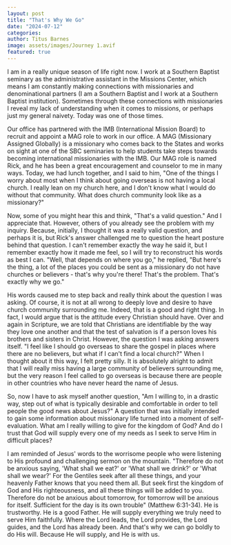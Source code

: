 ```yaml
---
layout: post
title: "That's Why We Go"
date: "2024-07-12"
categories:
author: Titus Barnes
image: assets/images/Journey 1.avif
featured: true
---
```


I am in a really unique season of life right now. I work at a Southern Baptist seminary as the administrative assistant in the Missions Center, which means I am constantly making connections with missionaries and denominational partners (I am a Southern Baptist and I work at a Southern Baptist institution). Sometimes through these connections with missionaries I reveal my lack of understanding when it comes to missions, or perhaps just my general naivety. Today was one of those times.

Our office has partnered with the IMB (International Mission Board) to recruit and appoint a MAG role to work in our office. A MAG (Missionary Assigned Globally) is a missionary who comes back to the States and works on sight at one of the SBC seminaries to help students take steps towards becoming international missionaries with the IMB. Our MAG role is named Rick, and he has been a great encouragement and counselor to me in many ways. Today, we had lunch together, and I said to him, "One of the things I worry about most when I think about going overseas is not having a local church. I really lean on my church here, and I don't know what I would do without that community. What does church community look like as a missionary?"

Now, some of you might hear this and think, "That's a valid question." And I appreciate that. However, others of you already see the problem with my inquiry. Because, initially, I thought it was a really valid question, and perhaps it is, but Rick's answer challenged me to question the heart posture behind that question. I can't remember exactly the way he said it, but I remember exactly how it made me feel, so I will try to reconstruct his words as best I can. "Well, that depends on where you go," he replied, "But here's the thing, a lot of the places you could be sent as a missionary do not have churches or believers - that's why you're there! That's the problem. That's exactly why we go."

His words caused me to step back and really think about the question I was asking. Of course, it is not at all wrong to deeply love and desire to have church community surrounding me. Indeed, that is a good and right thing. In fact, I would argue that is the attitude every Christian should have. Over and again in Scripture, we are told that Christians are identifiable by the way they love one another and that the test of salvation is if a person loves his brothers and sisters in Christ. However, the question I was asking answers itself. "I feel like I should go overseas to share the gospel in places where there are no believers, but what if I can't find a local church?" When I thought about it this way, I felt pretty silly.  It is absolutely alright to admit that I will really miss having a large community of believers surrounding me, but the very reason I feel called to go overseas is because there are people in other countries who have never heard the name of Jesus.

So, now I have to ask myself another question, "Am I willing to, in a drastic way, step out of what is typically desirable and comfortable in order to tell people the good news about Jesus?" A question that was initially intended to gain some information about missionary life turned into a moment of self-evaluation. What am I really willing to give for the kingdom of God? And do I trust that God will supply every one of my needs as I seek to serve Him in difficult places?

I am reminded of Jesus' words to the worrisome people who were listening to His profound and challenging sermon on the mountain. "Therefore do not be anxious saying, 'What shall we eat?' or 'What shall we drink?' or 'What shall we wear?' For the Gentiles seek after all these things, and your heavenly Father knows that you need them all. But seek first the kingdom of God and His righteousness, and all these things will be added to you. Therefore do not be anxious about tomorrow, for tomorrow will be anxious for itself. Sufficient for the day is its own trouble" (Matthew 6:31-34). He is trustworthy. He is a good Father. He will supply everything we truly need to serve Him faithfully. Where the Lord leads, the Lord provides, the Lord guides, and the Lord has already been. And that's why we can go boldly to do His will. Because He will supply, and He is with us.
